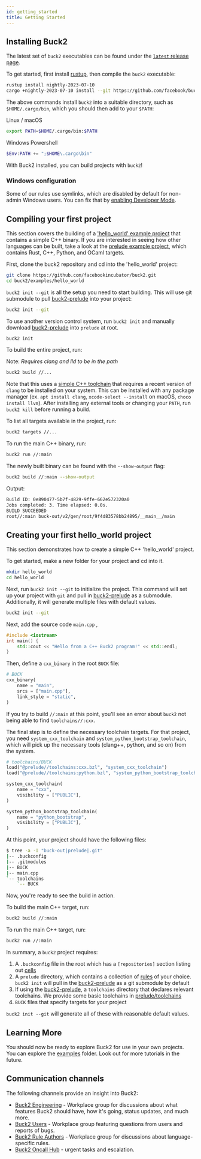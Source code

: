 ```yaml
---
id: getting_started
title: Getting Started
---
```


## Installing Buck2

The latest set of `buck2` executables can be found under the
[`latest` release page](https://github.com/facebook/buck2/releases/tag/latest).

To get started, first install [rustup](https://rustup.rs/), then compile the
`buck2` executable:

```bash
rustup install nightly-2023-07-10
cargo +nightly-2023-07-10 install --git https://github.com/facebook/buck2.git buck2
```

The above commands install `buck2` into a suitable directory, such as
`$HOME/.cargo/bin`, which you should then add to your `$PATH`:

Linux / macOS

```sh
export PATH=$HOME/.cargo/bin:$PATH
```

Windows Powershell

```powershell
$Env:PATH += ";$HOME\.cargo\bin"
```

With Buck2 installed, you can build projects with `buck2`!

### Windows configuration

Some of our rules use symlinks, which are disabled by default for non-admin
Windows users. You can fix that by
[enabling Developer Mode](https://pureinfotech.com/enable-developer-mode-windows-11/).

## Compiling your first project

This section covers the building of a
['hello_world' example project](https://github.com/facebook/buck2/tree/main/examples/hello_world)
that contains a simple C++ binary. If you are interested in seeing how other
languages can be built, take a look at the
[prelude example project](https://github.com/facebook/buck2/tree/main/examples/with_prelude),
which contains Rust, C++, Python, and OCaml targets.

First, clone the buck2 repository and cd into the 'hello_world' project:

```bash
git clone https://github.com/facebookincubator/buck2.git
cd buck2/examples/hello_world
```

`buck2 init --git` is all the setup you need to start building. This will use
git submodule to pull [buck2-prelude](https://github.com/facebook/buck2-prelude)
into your project:

```sh
buck2 init --git
```

To use another version control system, run `buck2 init` and manually download
[buck2-prelude](https://github.com/facebookincubator/buck2-prelude) into
`prelude` at root.

```sh
buck2 init
```

To build the entire project, run:

Note: _Requires clang and lld to be in the path_

```sh
buck2 build //...
```

Note that this uses a
[simple C++ toolchain](https://github.com/facebook/buck2/blob/main/prelude/toolchains/cxx.bzl)
that requires a recent version of `clang` to be installed on your system. This
can be installed with any package manager (ex. `apt install clang`,
`xcode-select --install` on macOS, `choco install llvm`). After installing any
external tools or changing your `PATH`, run `buck2 kill` before running a build.

To list all targets available in the project, run:

```sh
buck2 targets //...
```

To run the main C++ binary, run:

```sh
buck2 run //:main
```

The newly built binary can be found with the `--show-output` flag:

```sh
buck2 build //:main --show-output
```

Output:

```sh
Build ID: 0e890477-5b7f-4829-9ffe-662e572320a0
Jobs completed: 3. Time elapsed: 0.0s.
BUILD SUCCEEDED
root//:main buck-out/v2/gen/root/9f4d83578bb24895/__main__/main
```

## Creating your first hello_world project

This section demonstrates how to create a simple C++ 'hello_world' project.

To get started, make a new folder for your project and cd into it.

```sh
mkdir hello_world
cd hello_world
```

Next, run `buck2 init --git` to initialize the project. This command will set up
your project with `git` and pull in
[buck2-prelude](https://github.com/facebook/buck2-prelude) as a submodule.
Additionally, it will generate multiple files with default values.

```sh
buck2 init --git
```

Next, add the source code `main.cpp` ,

```c++
#include <iostream>
int main() {
    std::cout << "Hello from a C++ Buck2 program!" << std::endl;
}
```

Then, define a `cxx_binary` in the root `BUCK` file:

```Python
# BUCK
cxx_binary(
    name = "main",
    srcs = ["main.cpp"],
    link_style = "static",
)
```

If you try to build `//:main` at this point, you'll see an error about `buck2`
not being able to find `toolchains//:cxx`.

The final step is to define the necessary toolchain targets. For that project,
you need `system_cxx_toolchain` and `system_python_bootstrap_toolchain`, which
will pick up the necessary tools (clang++, python, and so on) from the system.

```Python
# toolchains/BUCK
load("@prelude//toolchains:cxx.bzl", "system_cxx_toolchain")
load("@prelude//toolchains:python.bzl", "system_python_bootstrap_toolchain")

system_cxx_toolchain(
    name = "cxx",
    visibility = ["PUBLIC"],
)

system_python_bootstrap_toolchain(
    name = "python_bootstrap",
    visibility = ["PUBLIC"],
)
```

At this point, your project should have the following files:

```bash
$ tree -a -I "buck-out|prelude|.git"
|-- .buckconfig
|-- .gitmodules
|-- BUCK
|-- main.cpp
`-- toolchains
    `-- BUCK
```

Now, you're ready to see the build in action.

To build the main C++ target, run:

```sh
buck2 build //:main
```

To run the main C++ target, run:

```sh
buck2 run //:main
```

In summary, a `buck2` project requires:

1. A `.buckconfig` file in the root which has a `[repositories]` section listing
   out [cells](https://buck2.build/docs/concepts/glossary/#cell)
2. A `prelude` directory, which contains a collection of
   [rules](https://buck2.build/docs/concepts/glossary/#rule) of your choice.
   `buck2 init` will pull in the
   [buck2-prelude](https://github.com/facebook/buck2-prelude.git) as a git
   submodule by default
3. If using the [buck2-prelude](https://github.com/facebook/buck2-prelude.git),
   a `toolchains` directory that declares relevant toolchains. We provide some
   basic toolchains in
   [prelude/toolchains](https://github.com/facebook/buck2/tree/main/prelude/toolchains)
4. `BUCK` files that specify targets for your project

`buck2 init --git` will generate all of these with reasonable default values.

## Learning More

You should now be ready to explore Buck2 for use in your own projects. You can
explore the [examples](https://github.com/facebook/buck2/tree/main/examples)
folder. Look out for more tutorials in the future.

<FbInternalOnly>

## Communication channels

The following channels provide an insight into Buck2:

- [Buck2 Engineering](https://fb.workplace.com/groups/buck2prototyping) -
  Workplace group for discussions about what features Buck2 should have, how
  it's going, status updates, and much more.
- [Buck2 Users](https://fb.workplace.com/groups/buck2users) - Workplace group
  featuring questions from users and reports of bugs.
- [Buck2 Rule Authors](https://fb.workplace.com/groups/347532827186692) -
  Workplace group for discussions about language-specific rules.
- [Buck2 Oncall Hub](https://www.internalfb.com/intern/monitor/oncall_profile?oncall=buck2) -
  urgent tasks and escalation.

</FbInternalOnly>
